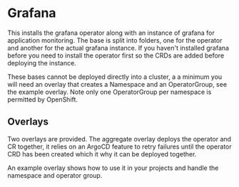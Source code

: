 # Grafana

This installs the grafana operator along with an instance of grafana for application monitoring. The base is split into folders, one for the operator and another for the actual grafana instance. If you haven't installed grafana before you need to install the operator first so the CRDs are added before deploying the instance.

These bases cannot be deployed directly into a cluster, a a minimum you will need an overlay that creates a Namespace and an OperatorGroup, see the example overlay. Note only one OperatorGroup per namespace is permitted by OpenShift.

## Overlays

Two overlays are provided. The aggregate overlay deploys the operator and CR together, it relies on an ArgoCD feature to retry failures until the operator CRD has been created which it why it can be deployed together.

An example overlay shows how to use it in your projects and handle the namespace and operator group.
